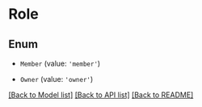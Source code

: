 # Role


## Enum

* `Member` (value: `'member'`)

* `Owner` (value: `'owner'`)

[[Back to Model list]](../README.md#documentation-for-models) [[Back to API list]](../README.md#documentation-for-api-endpoints) [[Back to README]](../README.md)
